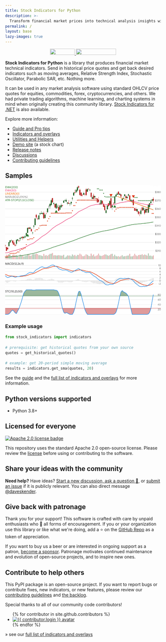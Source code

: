 ```yaml
---
title: Stock Indicators for Python
description: >-
  Transform financial market prices into technical analysis insights with this Python library.
permalink: /
layout: base
lazy-images: true
---
```


<p style="text-align:center;">
<a href="https://pypi.org/project/stock-indicators" aria-label="Get the PyPI package." class="not-mobile">
  <img src="https://img.shields.io/pypi/v/stock-indicators?color=blue&label=PyPI&cacheSeconds=259200"
  alt="" width="80" height="20" />
</a>
<a href="https://dev.azure.com/skender/Stock.Indicators/_build/latest?definitionId=26&branchName=main&view=codecoverage-tab" aria-label="Read more about our code coverage." class="not-mobile">
  <img src="https://img.shields.io/azure-devops/coverage/skender/stock.indicators/26/main?logo=AzureDevOps&label=Test%20Coverage&cacheSeconds=259200"
  alt="" width=130 height="20" />
</a>
</p>

**Stock Indicators for Python** is a library that produces financial market technical indicators.  Send in historical price quotes and get back desired indicators such as moving averages, Relative Strength Index, Stochastic Oscillator, Parabolic SAR, etc.  Nothing more.

It can be used in any market analysis software using standard OHLCV price quotes for equities, commodities, forex, cryptocurrencies, and others.  We had private trading algorithms, machine learning, and charting systems in mind when originally creating this community library.  [Stock Indicators for .NET](https://dotnet.stockindicators.dev) is also available.

Explore more information:

- [Guide and Pro tips]({{site.baseurl}}/guide/#content)
- [Indicators and overlays]({{site.baseurl}}/indicators/#content)
- [Utilities and Helpers]({{site.baseurl}}/utilities/#content)
- [Demo site](https://stock-charts.azurewebsites.net) (a stock chart)
- [Release notes]({{site.github.repository_url}}/releases)
- [Discussions]({{site.dotnet.repo}}/discussions)
- [Contributing guidelines]({{site.baseurl}}/contributing/#content)

## Samples

![image](https://raw.githubusercontent.com/DaveSkender/Stock.Indicators/main/docs/examples.webp)

### Example usage

```python
from stock_indicators import indicators

# prerequisite: get historical quotes from your own source
quotes = get_historical_quotes()

# example: get 20-period simple moving average
results = indicators.get_sma(quotes, 20)
```

See the [guide]({{site.baseurl}}/guide/#content) and the [full list of indicators and overlays]({{site.baseurl}}/indicators/#content) for more information.

## Python versions supported

- Python 3.8+

## Licensed for everyone

<a href="https://opensource.org/licenses/Apache-2.0"><img src="https://img.shields.io/badge/License-Apache%202.0-blue.svg?style=flat-square&cacheSeconds=259200" alt="Apache 2.0 license badge" width="124" height="20" class="lazyload" /></a>

This repository uses the standard Apache 2.0 open-source license.  Please review the [license](https://opensource.org/licenses/Apache-2.0) before using or contributing to the software.

## Share your ideas with the community

**Need help?**  Have ideas?  [Start a new discussion, ask a question &#128172;]({{site.dotnet.repo}}/discussions), or [submit an issue]({{site.github.repository_url}}/issues) if it is publicly relevant.  You can also direct message [@daveskender](https://twitter.com/messages/compose?recipient_id=27475431).

## Give back with patronage

Thank you for your support!  This software is crafted with care by unpaid enthusiasts who &#128150; all forms of encouragement.  If you or your organization use this library or like what we're doing, add a &#11088; on the [GitHub Repo]({{site.github.repository_url}}) as a token of appreciation.

If you want to buy us a beer or are interested in ongoing support as a patron, [become a sponsor](https://github.com/sponsors/LeeDongGeon1996).  Patronage motivates continued maintenance and evolution of open-source projects, and to inspire new ones.

## Contribute to help others

This PyPI package is an open-source project.  If you want to report bugs or contribute fixes, new indicators, or new features, please review our [contributing guidelines]({{site.baseurl}}/contributing/#content) and [the backlog](https://github.com/users/DaveSkender/projects/2).

Special thanks to all of our community code contributors!

<ul class="list-style-none">
{% for contributor in site.github.contributors %}
  <li class="d-inline-block">
     <a href="{{ contributor.html_url }}" width="75" height="75"><img data-src="{{ contributor.avatar_url }}&s=75" width="75" height="75" class="circle lazyload" alt="{{ contributor.login }} avatar" /></a>
  </li>
{% endfor %}
</ul>

&#187; see our [full list of indicators and overlays]({{site.baseurl}}/indicators/#content)

